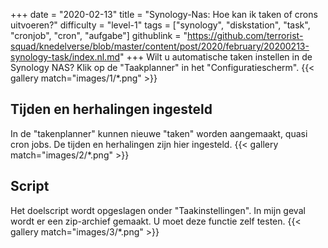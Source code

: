 +++
date = "2020-02-13"
title = "Synology-Nas: Hoe kan ik taken of crons uitvoeren?"
difficulty = "level-1"
tags = ["synology", "diskstation", "task", "cronjob", "cron", "aufgabe"]
githublink = "https://github.com/terrorist-squad/knedelverse/blob/master/content/post/2020/february/20200213-synology-task/index.nl.md"
+++
Wilt u automatische taken instellen in de Synology NAS? Klik op de "Taakplanner" in het "Configuratiescherm".
{{< gallery match="images/1/*.png" >}}

## Tijden en herhalingen ingesteld
In de "takenplanner" kunnen nieuwe "taken" worden aangemaakt, quasi cron jobs. De tijden en herhalingen zijn hier ingesteld.
{{< gallery match="images/2/*.png" >}}

## Script
Het doelscript wordt opgeslagen onder "Taakinstellingen". In mijn geval wordt er een zip-archief gemaakt. U moet deze functie zelf testen.
{{< gallery match="images/3/*.png" >}}
